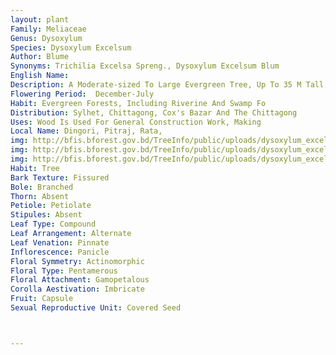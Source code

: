 ```yaml
---
layout: plant
Family: Meliaceae
Genus: Dysoxylum
Species: Dysoxylum Excelsum
Author: Blume
Synonyms: Trichilia Excelsa Spreng., Dysoxylum Excelsum Blum
English Name: 
Description: A Moderate-sized To Large Evergreen Tree, Up To 35 M Tall, Bark Greenish-grey, Smooth To Slightly Flaking, Lenticellate, Inner Bark Reddish-brown With Resinous Smell. Twig 5-9 Mm In Diameter, Lenticellate, Pubescent When Young. Leaves 25-90 Cm Long, 2-5 Jugate, Paripinnate With Terminal Scar, Petioles 5-10 Cm Long, Puberulent, More Or Less Flattened Adaxially, Weakly Swollen At The Base, Leaflets Opposite To Alternate, 10-25 Ã— 4-10 Cm, Ovate-elliptic To Ovate-lanceolate, Subcoriaceous, Glabrous To Pubescent Abaxially, Especially On Venation, Apex Obtuse To Acuminate, Base Rather Symmetrical, Acute To Attenuate, Lateral Nerves 9-12 On Each Side Of The Midvein, Arcuate, Obscurely Anastomosing At Margin, Impressed Adaxially, Prominent Abaxially Like The Midrib In Sicco, Petiolules 0.5-1.5 Cm Long, Sulcate In Sicco. Thyrses Up To 1 M Long But Usually Less And Sometimes As Short As 10 Cm, Axillary To Supra-axillary, Axes Densely Pubescent, Most Proximal Branches Up To 20 Cm Long, Secondary Branches Up To 3 Cm Long. Flowers Sweet-scented, Bracteate, Bracts C 1.5 Mm Long, Triangular, Pubescent, Pedicels C 1 Mm Long, Articulated With Pseudopedicels, Up To 3 Mm Long. Calyx Shallowly Cupular, 4-5 Mm In Diameter, Pubescent Outside, Pinkish, Margin Irregularly 4-toothed. Petals 4, Narrowly Oblong, 6-15 Ã— 3-4 Mm, Valvate, Minutely Sericeous Outside, Creamy Or Pinkish-white. Staminal Tube Glabrous Or Weakly Puberulent, White, Anthers 8, C 1 Mm Long, Included, Glabrous, Disk Up To Half As Long As Staminal Tube, With Descending Hairs Inside, Margin 8-toothed, Pilose. Ovary 3-4 Locular, Ovules 1 Or 2 In Each Locule, Densely Sericeous, Styles Glabrous In Distal Half, Otherwise Sericeous, Stigmas Discoid To Subcapitate. Fruit A Capsule, Up To 6 Cm In Diameter, Flattened, Globose To Pyriform, 3-4 Valved, Glabrous To Scurfy, Chestnut-brown When Ripe. Seeds 1-4, C 2.5 Ã— 1.5 Cm, Subreniform.
Flowering Period:  December-July
Habit: Evergreen Forests, Including Riverine And Swamp Fo
Distribution: Sylhet, Chittagong, Cox's Bazar And The Chittagong
Uses: Wood Is Used For General Construction Work, Making
Local Name: Dingori, Pitraj, Rata, 
img: http://bfis.bforest.gov.bd/TreeInfo/public/uploads/dysoxylum_excelsum1.jpg
img: http://bfis.bforest.gov.bd/TreeInfo/public/uploads/dysoxylum_excelsum.jpg
img: http://bfis.bforest.gov.bd/TreeInfo/public/uploads/dysoxylum_excelsum4.jpg
Habit: Tree
Bark Texture: Fissured
Bole: Branched
Thorn: Absent
Petiole: Petiolate
Stipules: Absent
Leaf Type: Compound
Leaf Arrangement: Alternate
Leaf Venation: Pinnate
Inflorescence: Panicle
Floral Symmetry: Actinomorphic
Floral Type: Pentamerous
Floral Attachment: Gamopetalous
Corolla Aestivation: Imbricate
Fruit: Capsule
Sexual Reproductive Unit: Covered Seed



---
```


